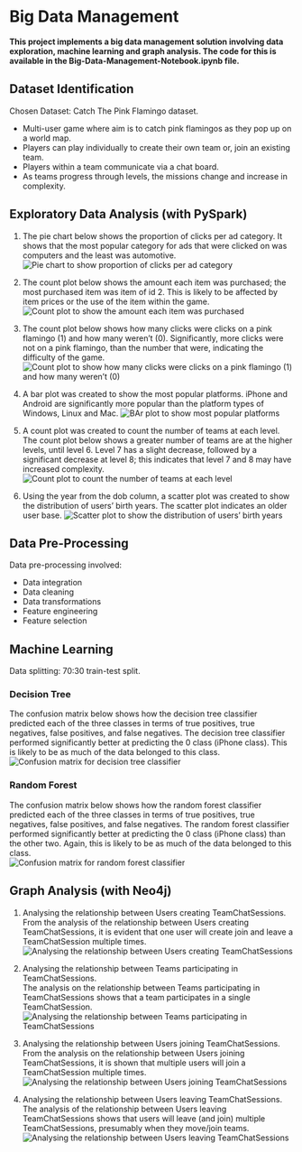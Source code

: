 # Big Data Management  
**This project implements a big data management solution involving data exploration, machine learning and graph analysis. The code for this is available in the Big-Data-Management-Notebook.ipynb file.**  

## Dataset Identification  
Chosen Dataset: Catch The Pink Flamingo dataset. 
* Multi-user game where aim is to catch pink flamingos as they pop up on a world map.
* Players can play individually to create their own team or, join an existing team.
* Players within a team communicate via a chat board.
* As teams progress through levels, the missions change and increase in complexity.

## Exploratory Data Analysis (with PySpark)  
1. The pie chart below shows the proportion of clicks per ad category. It shows that the most popular category for ads that were clicked on was computers and the least was automotive.
![Pie chart to show proportion of clicks per ad category](https://github.com/ShriyaSami/Big-Data-Management/blob/ea2b6fcc97af634d40c62b5e6889040f2f8bc2ad/EDA%20-%20clicks%20per%20ad%20category.png)
   
3. The count plot below shows the amount each item was purchased; the most purchased item was item of id 2. This is likely to be affected by item prices or the use of the item within the game.
![Count plot to show the amount each item was purchased](https://github.com/ShriyaSami/Big-Data-Management/blob/ea2b6fcc97af634d40c62b5e6889040f2f8bc2ad/EDA%20-%20amount%20each%20item%20purchased.png)

4. The count plot below shows how many clicks were clicks on a pink flamingo (1) and how many weren’t (0). Significantly, more clicks were not on a pink flamingo, than the number that were, indicating the difficulty of the game.
![Count plot to show how many clicks were clicks on a pink flamingo (1) and how many weren’t (0)](https://github.com/ShriyaSami/Big-Data-Management/blob/ea2b6fcc97af634d40c62b5e6889040f2f8bc2ad/EDA%20-%20pink%20flamingo%20or%20not%20.png)

5. A bar plot was created to show the most popular platforms. iPhone and Android are significantly more popular than the platform types of Windows, Linux and Mac.
![BAr plot to show most popular platforms](https://github.com/ShriyaSami/Big-Data-Management/blob/ea2b6fcc97af634d40c62b5e6889040f2f8bc2ad/EDA%20-%20most%20popular%20platforms.png)

6. A count plot was created to count the number of teams at each level. The count plot below shows a greater number of teams are at the higher levels, until level 6. Level 7 has a slight decrease, followed by a significant decrease at level 8; this indicates that level 7 and 8 may have increased complexity.
![Count plot to count the number of teams at each level](https://github.com/ShriyaSami/Big-Data-Management/blob/ea2b6fcc97af634d40c62b5e6889040f2f8bc2ad/EDA%20-%20numbers%20of%20team%20at%20each%20level.png)

7. Using the year from the dob column, a scatter plot was created to show the distribution of users’ birth years. The scatter plot indicates an older user base.
![Scatter plot to show the distribution of users’ birth years](https://github.com/ShriyaSami/Big-Data-Management/blob/ea2b6fcc97af634d40c62b5e6889040f2f8bc2ad/EDA%20-%20distribution%20of%20users'%20birth%20years.png)

## Data Pre-Processing  
Data pre-processing involved:
* Data integration
* Data cleaning
* Data transformations
* Feature engineering
* Feature selection

## Machine Learning  
Data splitting: 70:30 train-test split. 

### Decision Tree  
The confusion matrix below shows how the decision tree classifier predicted each of the three classes in terms of true positives, true negatives, false positives, and false negatives. The decision tree classifier performed significantly better at predicting the 0 class (iPhone class). This is likely to be as much of the data belonged to this class.  
![Confusion matrix for decision tree classifier](https://github.com/ShriyaSami/Big-Data-Management/blob/ea2b6fcc97af634d40c62b5e6889040f2f8bc2ad/Decision%20Tree%20Confusion%20Matrix.png)

### Random Forest  
The confusion matrix below shows how the random forest classifier predicted each of the three classes in terms of true positives, true negatives, false positives, and false negatives. The random forest classifier performed significantly better at predicting the 0 class (iPhone class) than the other two. Again, this is likely to be as much of the data belonged to this class.  
![Confusion matrix for random forest classifier](https://github.com/ShriyaSami/Big-Data-Management/blob/ea2b6fcc97af634d40c62b5e6889040f2f8bc2ad/Random%20Forest%20Confusion%20Matrix.png)

## Graph Analysis (with Neo4j)  
1. Analysing the relationship between Users creating TeamChatSessions.  
From the analysis of the relationship between Users creating TeamChatSessions, it is evident that one user will create join and leave a TeamChatSession multiple times.
![Analysing the relationship between Users creating TeamChatSessions](https://github.com/ShriyaSami/Big-Data-Management/blob/ea2b6fcc97af634d40c62b5e6889040f2f8bc2ad/Graph%20Analysis%20-%20Users%20creating%20TeamChatSessions%20.png)

3. Analysing the relationship between Teams participating in TeamChatSessions.  
The analysis on the relationship between Teams participating in TeamChatSessions shows that a team participates in a single TeamChatSession.
![Analysing the relationship between Teams participating in TeamChatSessions](https://github.com/ShriyaSami/Big-Data-Management/blob/ea2b6fcc97af634d40c62b5e6889040f2f8bc2ad/Graph%20Analysis%20-%20Teams%20participating%20in%20TeamChatSessions.png)

5. Analysing the relationship between Users joining TeamChatSessions.  
From the analysis on the relationship between Users joining TeamChatSessions, it is shown that multiple users will join a TeamChatSession multiple times. 
![Analysing the relationship between Users joining TeamChatSessions](https://github.com/ShriyaSami/Big-Data-Management/blob/ea2b6fcc97af634d40c62b5e6889040f2f8bc2ad/Graph%20Analysis%20-%20Users%20joining%20TeamChatSessions.png)

6. Analysing the relationship between Users leaving TeamChatSessions.  
The analysis of the relationship between Users leaving TeamChatSessions shows that users will leave (and join) multiple TeamChatSessions, presumably when they move/join teams. 
![Analysing the relationship between Users leaving TeamChatSessions](https://github.com/ShriyaSami/Big-Data-Management/blob/ea2b6fcc97af634d40c62b5e6889040f2f8bc2ad/Graph%20Analysis%20-%20Users%20leaving%20TeamChatSessions.png)
